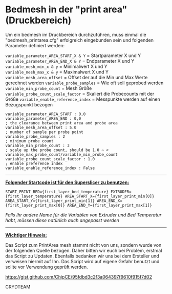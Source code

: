 # Bedmesh in der "print area" (Druckbereich)
  
Um ein bedmesh im Druckbereich durchzuführen, muss einmal die "bedmesh_printarea.cfg" erfolgreich eingebunden sein und folgenden Parameter definiert werden:  
  
`variable_parameter_AREA_START_X & Y` = Startparameter X und Y  
`variable_parameter_AREA_END_X & Y` = Endparameter X und Y  
`variable_mesh_min_x & y` = Minimalwert X und Y  
`variable_mesh_max_x & y` = Maximalwert X und Y  
`variable_mesh_area_offset` = Offset der auf die Min und Max Werte gerechnet werden
`variable_probe_samples` = Wie oft soll geprobed werden
`variable_min_probe_count` = Mesh Größe
`variable_probe_count_scale_factor` = Skaliert die Probecounts mit der Größe
`variable_enable_reference_index` = Messpunkte werden auf einen Bezugspunkt bezogen
  
```
variable_parameter_AREA_START : 0,0
variable_parameter_AREA_END : 0,0
; the clearance between print area and probe area 
variable_mesh_area_offset : 5.0
; number of sample per probe point
variable_probe_samples : 2
; minimum probe count
variable_min_probe_count : 3
; scale up the probe count, should be 1.0 ~ < variable_max_probe_count/variable_min_probe_count
variable_probe_count_scale_factor : 1.0
; enable preference index
variable_enable_reference_index : False
```  
  
---     
**<u>Folgender Startcode ist für den Superslicer zu benutzen:</u>**  
  
`START_PRINT BED={first_layer_bed_temperature} EXTRUDER={first_layer_temperature} AREA_START_X={first_layer_print_min[0]} AREA_START_Y={first_layer_print_min[1]} AREA_END_X={first_layer_print_max[0]} AREA_END_Y={first_layer_print_max[1]}`
   
_Falls Ihr andere Name für die Variablen von Extruder und Bed Temperatur habt, müssen diese natürlich auch angepasst werden_  
  
  
 --- 
<u>**Wichtiger Hinweis:** </u>  
   
  
Das Script zum PrintArea mesh stammt nicht von uns, sondern wurde von der folgenden Quelle bezogen. Daher bitten wir euch bei Problem, erstmal das Script zu Updaten.
Ebenfalls bedanken wir uns bei dem Ersteller und verweisen hiermit auf Ihn. Das Script wird auf eigene Gefahr benutzt und sollte vor Verwendung geprüft werden.  
  
https://gist.github.com/ChipCE/95fdbd3c2f3a064397f9610f915f7d02

  
  
CRYDTEAM

